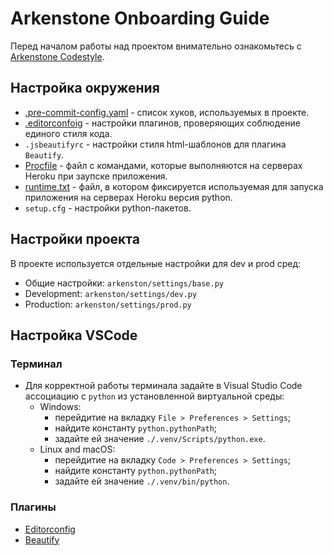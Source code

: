 # Arkenstone Onboarding Guide

Перед началом работы над проектом внимательно ознакомьтесь с [Arkenstone Codestyle](https://github.com/lejbron/arkenstone/blob/master/docs/arc_codestyle.md).

## Настройка окружения

- [.pre-commit-config.yaml](https://pre-commit.com/#2-add-a-pre-commit-configuration) - список хуков, используемых в проекте.
- [.editorconfoig](https://editorconfig.org/) - настройки плагинов, проверяющих соблюдение единого стиля кода.
- `.jsbeautifyrc` - настройки стиля html-шаблонов для плагина `Beautify`.
- [Procfile](https://devcenter.heroku.com/articles/procfile) - файл с командами, которые выполняются на серверах Heroku при заупске приложения.
- [runtime.txt](https://devcenter.heroku.com/articles/python-runtimes) - файл, в котором фиксируется используемая для запуска приложения на серверах Heroku версия python.
- `setup.cfg` - настройки python-пакетов.

## Настройки проекта

В проекте используется отдельные настройки для dev и prod сред:
- Общие настройки: `arkenston/settings/base.py`
- Development: `arkenston/settings/dev.py`
- Production: `arkenston/settings/prod.py`

## Настройка VSCode

### Терминал

- Для корректной работы терминала задайте в Visual Studio Code ассоциацию с `python` из установленной виртуальной среды:
	+ Windows:
		- перейдитие на вкладку `File > Preferences > Settings`;
		- найдите константу `python.pythonPath`;
		- задайте ей значение `./.venv/Scripts/python.exe`.
	+ Linux and macOS:
		- перейдитие на вкладку `Code > Preferences > Settings`;
		- найдите константу `python.pythonPath`;
		- задайте ей значение `./.venv/bin/python`.

### Плагины

- [Editorconfig](https://marketplace.visualstudio.com/items?itemName=EditorConfig.EditorConfig)
- [Beautify](https://marketplace.visualstudio.com/items?itemName=HookyQR.beautify)
